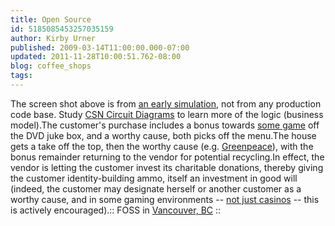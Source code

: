 ```yaml
---
title: Open Source
id: 5185085453257035159
author: Kirby Urner
published: 2009-03-14T11:00:00.000-07:00
updated: 2011-11-28T10:00:51.762-08:00
blog: coffee_shops
tags: 
---
```


[](https://blogger.googleusercontent.com/img/b/R29vZ2xl/AVvXsEjQNLU2uO5bWczJAdZw_0KiKcMWE6nLMNHCuNRnBE3u8xlEnbplt1umzTr22ICiyr-vXxpPyAnW9UZ9zHycyuhddLfyz9JFjJ6STQjb7KmJdH6H9H7QKiIsYJXy9NpnaFU3yESKSgno8LrH/s1600-h/csn_model.png)The screen shot above is from [an early simulation](http://mail.python.org/pipermail/portland/2009-March/000637.html), not from any production code base.  Study [CSN Circuit Diagrams](http://coffeeshopsnet.blogspot.com/2009/03/csn-circuits.html) to learn more of the logic (business model).The customer's purchase includes a bonus towards [some game](http://www.flickr.com/photos/17157315@N00/3636081265/) off the DVD juke box, and a worthy cause, both picks off the menu.The house gets a take off the top, then the worthy cause (e.g. [Greenpeace](http://worldgame.blogspot.com/2008/08/activists.html)), with the bonus remainder returning to the vendor for potential recycling.In effect, the vendor is letting the customer invest its charitable donations, thereby giving the customer identity-building ammo, itself an investment in good will (indeed, the customer may designate herself or another customer as a worthy cause, and in some gaming environments -- [not just casinos](http://controlroom.blogspot.com/2008/07/touring-facilities.html) -- this is actively encouraged).[](https://blogger.googleusercontent.com/img/b/R29vZ2xl/AVvXsEjdAZGiLbzq19GVIxAjyQYIVCudb0w__ZhMGmA9j0J0RvXFhpfn_tJN5ua0YJsWj8mhZx4AWTUf2NGQmzwXbjBt7WLYx4KQHGAqgx_sUX3pgJyqzl1V4Jg3ACM3ockp7MuoN3BAS9A42j1k/s1600-h/runtime_csn.png)[](https://blogger.googleusercontent.com/img/b/R29vZ2xl/AVvXsEhgFDf28prXYRnxip90iPu8k7QUgFiK6tGN5j25OpTTw4TsJ_FMSgWPCxiU_uTg-rE5lR5OIeuQ7GYj2MTFDm3mOp-BU7J2mUX0Pkys3zgYjTTWGZDvZEHsqjo0W3BkO6rU1HL4JqKYvHHo/s1600-h/webus.png):: FOSS in [Vancouver, BC](http://openwebvancouver.ca/) ::